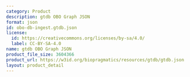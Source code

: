 ```yaml
---
category: Product
description: gtdb OBO Graph JSON
format: json
id: obo-db-ingest.gtdb.json
license:
  id: https://creativecommons.org/licenses/by-sa/4.0/
  label: CC-BY-SA-4.0
name: gtdb OBO Graph JSON
product_file_size: 3604366
product_url: https://w3id.org/biopragmatics/resources/gtdb/gtdb.json
layout: product_detail
---
```


